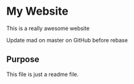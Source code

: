 # My Website

This is a really awesome website

Update mad on master on GitHub before rebase

## Purpose

This file is just a readme file.

